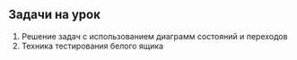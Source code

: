## Задачи на урок


1. Решение задач с использованием диаграмм состояний и переходов
2. Техника тестирования белого ящика
